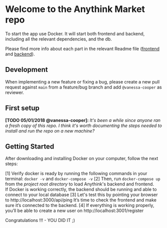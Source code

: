 # Welcome to the Anythink Market repo

To start the app use Docker. It will start both frontend and backend, including all the relevant dependencies, and the db.

Please find more info about each part in the relevant Readme file ([frontend](frontend/readme.md) and [backend](backend/README.md)).

## Development

When implementing a new feature or fixing a bug, please create a new pull request against `main` from a feature/bug branch and add `@vanessa-cooper` as reviewer.

## First setup

**[TODO 05/01/2018 @vanessa-cooper]:** _It's been a while since anyone ran a fresh copy of this repo. I think it's worth documenting the steps needed to install and run the repo on a new machine?_


## Getting Started

After downloading and installing Docker on your computer, follow the next steps: 

[1] Verify docker is ready by running the following commands in your terminal: `docker -v` and `docker-compose -v`
[2] Then, run `docker-compose up` from the _project root directory_ to load Anythink's backend and frontend.  
If Docker is working correctly, the backend should be running and able to connect to your local database
[3] Let's test this by pointing your browser to http://localhost:3000/api/ping
It’s time to check the frontend and make sure it’s connected to the backend.
[4] If everything is working properly, you’ll be able to create a new user on http://localhost:3001/register


Congratulations !!! - YOU DID IT ;)

